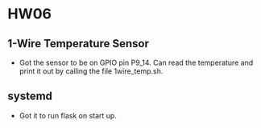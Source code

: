 # HW06
## 1-Wire Temperature Sensor
- Got the sensor to be on GPIO pin P9_14. Can read the temperature and print it out by calling the file 1wire_temp.sh.

## systemd
- Got it to run flask on start up.